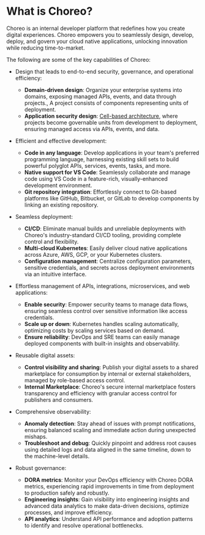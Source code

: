 # What is Choreo?

Choreo is an internal developer platform that redefines how you create digital experiences. Choreo empowers you to seamlessly design, develop, deploy, and govern your cloud native applications, unlocking innovation while reducing time-to-market.

The following are some of the key capabilities of Choreo:
  
 - Design that leads to end-to-end security, governance, and operational efficiency:
    - **Domain-driven design**: Organize your enterprise systems into domains, exposing managed APIs, events, and data through projects., A project consists of components representing units of deployment.
    - **Application security design**: [Cell-based architecture](https://github.com/wso2/reference-architecture/blob/master/reference-architecture-cell-based.md), where projects become governable units from development to deployment, ensuring managed access via APIs, events, and data.

 - Efficient and effective development:
    - **Code in any language**: Develop applications in your team's preferred programming language, harnessing existing skill sets to build powerful polyglot APIs, services, events, tasks, and more.
    - **Native support for VS Code**: Seamlessly collaborate and manage code using VS Code in a feature-rich, visually-enhanced development environment.
    - **Git repository integration**: Effortlessly connect to Git-based platforms like GitHub, Bitbucket, or GitLab to develop components by linking an existing repository.

 - Seamless deployment:
    - **CI/CD**: Eliminate manual builds and unreliable deployments with Choreo's industry-standard CI/CD tooling, providing complete control and flexibility.
    - **Multi-cloud Kubernetes**: Easily deliver cloud native applications across Azure, AWS, GCP, or your Kubernetes clusters.
    - **Configuration management**: Centralize configuration parameters, sensitive credentials, and secrets across deployment environments via an intuitive interface.

 - Effortless management of APIs, integrations, microservices, and web applications:
    - **Enable security**: Empower security teams to manage data flows, ensuring seamless control over sensitive information like access credentials.
    - **Scale up or down**: Kubernetes handles scaling automatically, optimizing costs by scaling services based on demand.
    - **Ensure reliability**: DevOps and SRE teams can easily manage deployed components with built-in insights and observability.

 - Reusable digital assets:
    - **Control visibility and sharing**: Publish your digital assets to a shared marketplace for consumption by internal or external stakeholders, managed by role-based access control.
    - **Internal Marketplace**: Choreo's secure internal marketplace fosters transparency and efficiency with granular access control for publishers and consumers.

 - Comprehensive observability:
    - **Anomaly detection**: Stay ahead of issues with prompt notifications, ensuring balanced scaling and immediate action during unexpected mishaps.
    - **Troubleshoot and debug**: Quickly pinpoint and address root causes using detailed logs and data aligned in the same timeline, down to the machine-level details.

 - Robust governance:
    - **DORA metrics**: Monitor your DevOps efficiency with Choreo DORA metrics, experiencing rapid improvements in time from deployment to production safely and robustly.
    - **Engineering insights**: Gain visibility into engineering insights and advanced data analytics to make data-driven decisions, optimize processes, and improve efficiency.
    - **API analytics**: Understand API performance and adoption patterns to identify and resolve operational bottlenecks.
